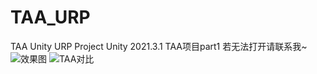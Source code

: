 # TAA_URP
TAA Unity URP Project 
Unity 2021.3.1
TAA项目part1
若无法打开请联系我~
![效果图](https://user-images.githubusercontent.com/65932352/171186270-e814bb5f-203d-4f2d-bfc8-57caac723721.jpg)
![TAA对比](https://user-images.githubusercontent.com/65932352/171186574-568c0730-77bd-485b-9760-48bee2e2f61d.png)
